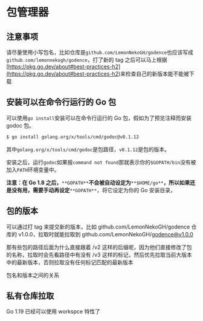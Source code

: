 # 包管理器
<p id="fQs1GT6X7a4UqoNZRs4fLB">

## 注意事项

</p>

<p id="wzaxXVAf9rb1ULFUAWShj4">

请尽量使用小写包名，比如仓库是`github.com/LemonNekoGH/godence`也应该写成`github.com/lemonnekogh/godence`，打了新的 tag 之后可以马上根据[https://pkg.go.dev/about#best-practices-h2](<https://pkg.go.dev/about#best-practices-h2>)来检查自己的新版本能不能被下载

</p>

<p id="r3uoheGtsz2EN69z2BQXTd">

## 安装可以在命令行运行的 Go 包

</p>

<p id="h7QJnHeTzRCiA3btuQpm43">

可以使用`go install`安装可以在命令行运行的 Go 包，假如为了预览注释而安装 godoc 包。

</p>

<p id="gkvoEL4KBdu4vMJy2wnzA3">

```Bash
$ go install golang.org/x/tools/cmd/godoc@v0.1.12
```


</p>

<p id="rm1tdmT6KGDn7KS152JYJm">

其中`golang.org/x/tools/cmd/godoc`是包路径，`v0.1.12`是包的版本。

</p>

<p id="c4rYTutsFc3zLvawNdFRsM">

安装之后，运行`godoc`如果报`command not found`那就表示你的`$GOPATH/bin`没有被加入`PATH`环境变量中。

</p>

<p id="hqCfCw5FCkHhRfx8ZfksFg">

**注意：在 Go 1.8 之后，**`**GOPATH**`**不会被自动设定为**`**$HOME/go**`**，所以如果还是没有用，需要手动再设定**`**GOPATH**`，将它设定为你的 Go 安装目录，

</p>

<p id="vzaW5MEiTswwe1EXnWZqkX">



</p>

<p id="rFXfp6KKpRDoJf4gCihNGc">

## 包的版本

</p>

<p id="hoztMnk4ebeCdnNRomTMSx">

可以通过打 tag 来提交新的版本，比如 github.com/LemonNekoGH/godence 仓库的 v1.0.0，拉取时就能拉取到 github.com/LemonNekoGH/godence@v1.0.0

</p>

<p id="cqtaSGe8HmqNTZ3bwTVmWw">

那有些包的路径后面为什么直接跟着 /v2 这样的后缀呢，因为他们直接修改了包的名称，拉取时会先看路径中有没有 /v3 这样的标记，然后优先拉取当前大版本中的最新版本，否则拉取没有任何标记匹配的最新版本

</p>

<p id="bS9z6Lo8jVAMruYMjX3rvj">

包名和版本之间的关系

</p>

<p id="iWGgEys7iNtbZac7x9MZWH">



</p>

<p id="4S8K5a2G91zs6zhd3mw7XX">

## 私有仓库拉取

</p>

<p id="gwX4eNrM6Lzw7g8ALe5SwA">

Go 1.19 已经可以使用 workspce 特性了

</p>

<p id="h62xSa9Yg115rPbAG7Le7Q">



</p>

<p id="1XBJbSNjwjywSLGonpxstx">



</p>
